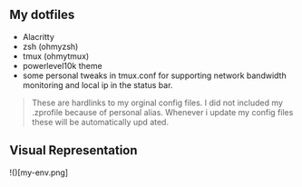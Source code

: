 ## My dotfiles
- Alacritty
- zsh (ohmyzsh)
- tmux (ohmytmux)
- powerlevel10k theme
- some personal tweaks in tmux.conf for supporting network bandwidth monitoring and local ip in the status bar.

> These are hardlinks to my orginal config files. I did not included my .zprofile because of personal alias. Whenever i update my config files these will be automatically upd
ated.

## Visual Representation
!()[my-env.png]

